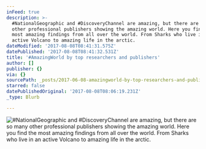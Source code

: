 ```yaml
---
inFeed: true
description: >-
  #NationalGeographic and #DiscoveryChannel are amazing, but there are so many
  other professional publishers showing the amazing world. Here you find the
  most amazing findings from all over the world. From Sharks who live in an
  active Volcano to amazing life in the arctic.
dateModified: '2017-08-08T08:41:31.575Z'
datePublished: '2017-08-08T08:41:32.531Z'
title: '#AmazingWorld by top researchers and publishers'
author: []
publisher: {}
via: {}
sourcePath: _posts/2017-06-08-amazingworld-by-top-researchers-and-publishers.md
starred: false
datePublishedOriginal: '2017-08-08T08:06:19.231Z'
_type: Blurb

---
```

![#NationalGeographic and #DiscoveryChannel are amazing, but there are so many other professional publishers showing the amazing world. Here you find the most amazing findings from all over the world. From Sharks who live in an active Volcano to amazing life in the arctic.](https://the-grid-user-content.s3-us-west-2.amazonaws.com/70873e51-6465-437f-9eb6-ca390287f33a.jpg)